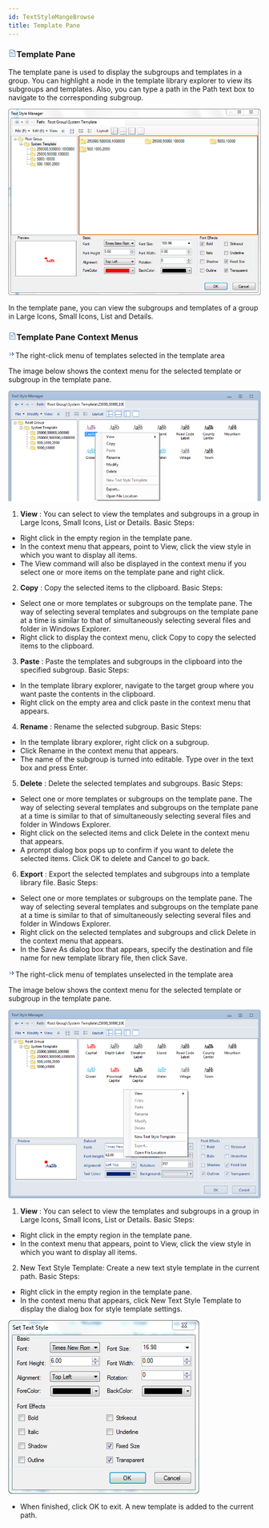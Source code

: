 ```yaml
---
id: TextStyleMangeBrowse
title: Template Pane
---  
```



### ![](../../img/read.gif)Template Pane

The template pane is used to display the subgroups and templates in a group. You can highlight a node in the template library explorer to view its subgroups and templates. Also, you can type a path in the Path text box to navigate to the corresponding subgroup.

![](img-en/Browse.png)  
  
In the template pane, you can view the subgroups and templates of a group in Large Icons, Small Icons, List and Details.

### ![](../../img/read.gif)Template Pane Context Menus

![](img-en/close.gif)The right-click menu of templates selected in the template area

The image below shows the context menu for the selected template or subgroup in the template pane.

![](img-en/SelectedContextMenu.png)  

  1. **View** : You can select to view the templates and subgroups in a group in Large Icons, Small Icons, List or Details. Basic Steps: 

  * Right click in the empty region in the template pane. 
  * In the context menu that appears, point to View, click the view style in which you want to display all items.
  * The View command will also be displayed in the context menu if you select one or more items on the template pane and right click. 
  2. **Copy** : Copy the selected items to the clipboard. Basic Steps: 
  * Select one or more templates or subgroups on the template pane. The way of selecting several templates and subgroups on the template pane at a time is similar to that of simultaneously selecting several files and folder in Windows Explorer.
  * Right click to display the context menu, click Copy to copy the selected items to the clipboard.
  3. **Paste** : Paste the templates and subgroups in the clipboard into the specified subgroup. Basic Steps: 
  * In the template library explorer, navigate to the target group where you want paste the contents in the clipboard.
  * Right click on the empty area and click paste in the context menu that appears.
  4. **Rename** : Rename the selected subgroup. Basic Steps: 
  * In the template library explorer, right click on a subgroup.
  * Click Rename in the context menu that appears.
  * The name of the subgroup is turned into editable. Type over in the text box and press Enter.
  5. **Delete** : Delete the selected templates and subgroups. Basic Steps: 
  * Select one or more templates or subgroups on the template pane. The way of selecting several templates and subgroups on the template pane at a time is similar to that of simultaneously selecting several files and folder in Windows Explorer.
  * Right click on the selected items and click Delete in the context menu that appears.
  * A prompt dialog box pops up to confirm if you want to delete the selected items. Click OK to delete and Cancel to go back.
  6. **Export** : Export the selected templates and subgroups into a template library file. Basic Steps: 
  * Select one or more templates or subgroups on the template pane. The way of selecting several templates and subgroups on the template pane at a time is similar to that of simultaneously selecting several files and folder in Windows Explorer.
  * Right click on the selected templates and subgroups and click Delete in the context menu that appears.
  * In the Save As dialog box that appears, specify the destination and file name for new template library file, then click Save.

![](img-en/close.gif)The right-click menu of templates unselected in the template area

The image below shows the context menu for the selected template or subgroup in the template pane.

![](img-en/UnSelectedContextMenu.png)  

1. **View** : You can select to view the templates and subgroups in a group in Large Icons, Small Icons, List or Details. Basic Steps: 
  * Right click in the empty region in the template pane.
  * In the context menu that appears, point to View, click the view style in which you want to display all items.
2. New Text Style Template: Create a new text style template in the current path. Basic Steps: 
  * Right click in the empty region in the template pane.
  * In the context menu that appears, click New Text Style Template to display the dialog box for style template settings. 

![](img-en/NewTextStyleSet.png)  

  * When finished, click OK to exit. A new template is added to the current path. 